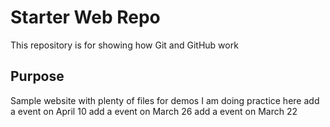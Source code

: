 # Starter Web Repo

This repository is for showing how Git and GitHub work

## Purpose

Sample website with plenty of files for demos
I am doing practice here
add a event on April 10
add a event on March 26
add a event on March 22
